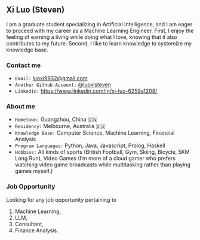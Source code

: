 ## Xi Luo (Steven) 
I am a graduate student specializing in Artificial Intelligence, and I am eager to proceed with my career as a Machine Learning Engineer. First, I enjoy the feeling of earning a living while doing what I love, knowing that it also contributes to my future. Second, I like to learn knowledge to systemize my knowledge base.

### Contact me
- `Email:` luoxi9932@gmail.com
- `Another Github Account:` [@luoxisteven](https://github.com/luoxisteven)  
- `Linkedin:` https://www.linkedin.com/in/xi-luo-6259a1208/

### About me
- `Hometown:` Guangzhou, China 🇨🇳
- `Residency:` Melbourne, Australia 🇦🇺
- `Knowledge Base:` Computer Science, Machine Learning, Financial Analysis
- `Program Languages:` Python, Java, Javascript, Prolog, Haskell
- `Hobbies:` All kinds of sports (British Football, Gym, Skiing, Bicycle, 5KM Long Run), Video Games (I’m more of a cloud gamer who prefers watching video game broadcasts while multitasking rather than playing games myself.)

### Job Opportunity
Looking for any job opportunity pertaining to 
1) Machine Learning, 
2) LLM,
3) Consultant,
4) Finance Analysis.

